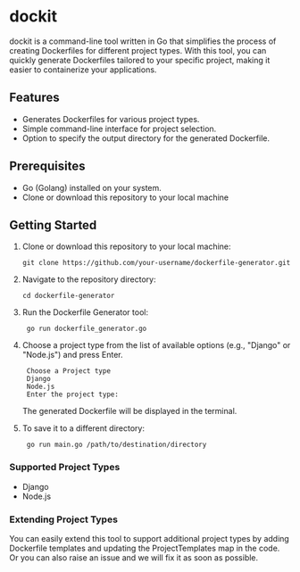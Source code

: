 # dockit
dockit is a command-line tool written in Go that simplifies the process of creating Dockerfiles for different project types. With this tool, you can quickly generate Dockerfiles tailored to your specific project, making it easier to containerize your applications.

## Features

- Generates Dockerfiles for various project types.
- Simple command-line interface for project selection.
- Option to specify the output directory for the generated Dockerfile.

## Prerequisites

- Go (Golang) installed on your system.
- Clone or download this repository to your local machine

## Getting Started

1. Clone or download this repository to your local machine:
    ```
    git clone https://github.com/your-username/dockerfile-generator.git
    ```
    
2. Navigate to the repository directory:
   ```
   cd dockerfile-generator
   ```
3. Run the Dockerfile Generator tool:
   ```
    go run dockerfile_generator.go
   ```
4. Choose a project type from the list of available options (e.g., "Django" or "Node.js") and press Enter.
   ```
    Choose a Project type
    Django
    Node.js
    Enter the project type:
   ```
   The generated Dockerfile will be displayed in the terminal.

5. To save it to a different directory:
    ```
     go run main.go /path/to/destination/directory
    ```
### Supported Project Types
- Django
- Node.js

### Extending Project Types
You can easily extend this tool to support additional project types by adding Dockerfile templates and updating the ProjectTemplates map in the code.
Or you can also raise an issue and we will fix it as soon as possible.












